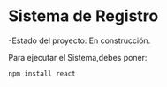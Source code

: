 <h1> Sistema de Registro </h1>

-Estado del proyecto: En construcción.

Para ejecutar el Sistema,debes poner:

```npm install react```
